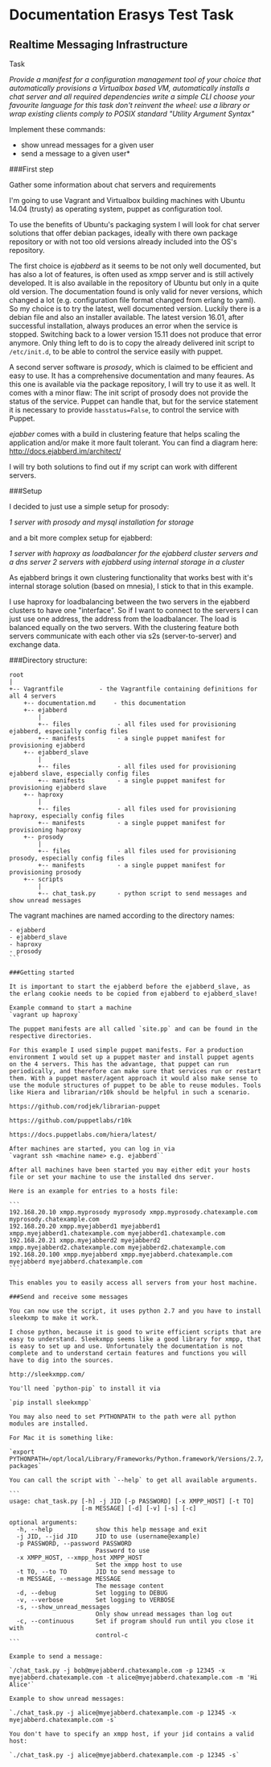 Documentation Erasys Test Task
==============================

Realtime Messaging Infrastructure
---------------------------------

Task

*Provide a manifest for a configuration management tool of your choice that automatically provisions a Virtualbox based VM, automatically installs a chat server and all required dependencies
write a simple CLI
choose your favourite language for this task
don't reinvent the wheel: use a library or wrap existing clients
comply to POSIX standard "Utility Argument Syntax"*

Implement these commands:
- show unread messages for a given user
- send a message to a given user*


###First step

Gather some information about chat servers and requirements


I'm going to use Vagrant and Virtualbox building machines with Ubuntu 14.04 (trusty) as operating system, puppet as configuration tool.

To use the benefits of Ubuntu's packaging system I will look for chat server solutions that offer debian packages, ideally with there own package repository or with not too old versions already included into the OS's repository.

The first choice is _ejabberd_ as it seems to be not only well documented, but has also a lot of features, is often used as xmpp server and is still actively developed. It is also available in the repository of Ubuntu but only in a quite old version. The documentation found is only valid for never versions, which changed a lot (e.g. configuration file format changed from erlang to yaml). So my choice is to try the latest, well documented version. Luckily there is a debian file and also an installer available. The latest version 16.01, after successful installation, always produces an error when the service is stopped. Switching back to a lower version 15.11 does not produce that error anymore. Only thing left to do is to copy the already delivered init script to `/etc/init.d`, to be able to control the service easily with puppet.

A second server software is _prosody_, which is claimed to be efficient and easy to use. It has a comprehensive documentation and many feaures. As this one is available via the package repository, I will try to use it as well. It comes with a minor flaw: The init script of prosody does not provide the status of the service. Puppet can handle that, but for the service statement it is necessary to provide `hasstatus=False`, to control the service with Puppet.

_ejabber_ comes with a build in clustering feature that helps scaling the application and/or make it more fault tolerant.
You can find a diagram here: http://docs.ejabberd.im/architect/

I will try both solutions to find out if my script can work with different servers.

###Setup

I decided to just use a simple setup for prosody:

*1 server with prosody and mysql installation for storage*

and a bit more complex setup for ejabberd:

*1 server with haproxy as loadbalancer for the ejabberd cluster servers and a dns server*
*2 servers with ejabberd using internal storage in a cluster*

As ejabberd brings it own clustering functionality that works best with it's internal storage solution (based on mnesia), I stick to that in this example.

I use haproxy for loadbalancing between the two servers in the ejabberd clusters to have one "interface". So if I want to connect to the servers I can just use one address, the address from the loadbalancer. The load is balanced equally on the two servers. With the clustering feature both servers communicate with each other via s2s (server-to-server) and exchange data.

###Directory structure:

```
root
|
+-- Vagrantfile          - the Vagrantfile containing definitions for all 4 servers
    +-- documentation.md     - this documentation
    +-- ejabberd             
        |
        +-- files             - all files used for provisioning ejabberd, especially config files
        +-- manifests         - a single puppet manifest for provisioning ejabberd
    +-- ejabberd_slave
        |
        +-- files             - all files used for provisioning ejabberd slave, especially config files
        +-- manifests         - a single puppet manifest for provisioning ejabberd slave
    +-- haproxy
        |
        +-- files             - all files used for provisioning haproxy, especially config files
        +-- manifests         - a single puppet manifest for provisioning haproxy
    +-- prosody
        |
        +-- files             - all files used for provisioning prosody, especially config files
        +-- manifests         - a single puppet manifest for provisioning prosody
    +-- scripts
        |
        +-- chat_task.py      - python script to send messages and show unread messages
   ```

The vagrant machines are named according to the directory names:
````
- ejabberd
- ejabberd_slave
- haproxy
- prosody
```

###Getting started

It is important to start the ejabberd before the ejabberd_slave, as the erlang cookie needs to be copied from ejabberd to ejabberd_slave!

Example command to start a machine
`vagrant up haproxy`

The puppet manifests are all called `site.pp` and can be found in the respective directories.

For this example I used simple puppet manifests. For a production environment I would set up a puppet master and install puppet agents on the 4 servers. This has the advantage, that puppet can run periodically, and therefore can make sure that services run or restart them. With a puppet master/agent approach it would also make sense to use the module structures of puppet to be able to reuse modules. Tools like Hiera and librarian/r10k should be helpful in such a scenario.

https://github.com/rodjek/librarian-puppet

https://github.com/puppetlabs/r10k

https://docs.puppetlabs.com/hiera/latest/

After machines are started, you can log in via
`vagrant ssh <machine name> e.g. ejabberd``

After all machines have been started you may either edit your hosts file or set your machine to use the installed dns server.

Here is an example for entries to a hosts file:

```
192.168.20.10 xmpp.myprosody myprosody xmpp.myprosody.chatexample.com myprosody.chatexample.com
192.168.20.20 xmpp.myejabberd1 myejabberd1 xmpp.myejabberd1.chatexample.com myejabberd1.chatexample.com
192.168.20.21 xmpp.myejabberd2 myejabberd2 xmpp.myejabberd2.chatexample.com myejabberd2.chatexample.com
192.168.20.100 xmpp.myejabberd xmpp.myejabberd.chatexample.com myejabberd myejabberd.chatexample.com
```

This enables you to easily access all servers from your host machine.

###Send and receive some messages

You can now use the script, it uses python 2.7 and you have to install sleekxmp to make it work.

I chose python, because it is good to write efficient scripts that are easy to understand. Sleekxmpp seems like a good library for xmpp, that is easy to set up and use. Unfortunately the documentation is not complete and to understand certain features and functions you will have to dig into the sources.

http://sleekxmpp.com/

You'll need `python-pip` to install it via

`pip install sleekxmpp`

You may also need to set PYTHONPATH to the path were all python modules are installed.

For Mac it is something like:

`export PYTHONPATH=/opt/local/Library/Frameworks/Python.framework/Versions/2.7/lib/python2.7/site-packages`

You can call the script with `--help` to get all available arguments.

```
usage: chat_task.py [-h] -j JID [-p PASSWORD] [-x XMPP_HOST] [-t TO]
                    [-m MESSAGE] [-d] [-v] [-s] [-c]

optional arguments:
  -h, --help            show this help message and exit
  -j JID, --jid JID     JID to use (username@example)
  -p PASSWORD, --password PASSWORD
                        Password to use
  -x XMPP_HOST, --xmpp_host XMPP_HOST
                        Set the xmpp host to use
  -t TO, --to TO        JID to send message to
  -m MESSAGE, --message MESSAGE
                        The message content
  -d, --debug           Set logging to DEBUG
  -v, --verbose         Set logging to VERBOSE
  -s, --show_unread_messages
                        Only show unread messages than log out
  -c, --continuous      Set if program should run until you close it with
                        control-c
```

Example to send a message:

`/chat_task.py -j bob@myejabberd.chatexample.com -p 12345 -x myejabberd.chatexample.com -t alice@myejabberd.chatexample.com -m 'Hi Alice'`

Example to show unread messages:

`./chat_task.py -j alice@myejabberd.chatexample.com -p 12345 -x myejabberd.chatexample.com -s`

You don't have to specify an xmpp host, if your jid contains a valid host:

`./chat_task.py -j alice@myejabberd.chatexample.com -p 12345 -s`





